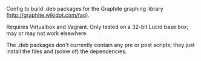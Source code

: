 Config to build .deb packages for the Graphite graphing library
(http://graphite.wikidot.com/faq).

Requires Virtualbox and Vagrant. Only tested on a 32-bit Lucid base box;
may or may not work elsewhere.

The .deb packages don't currently contain any pre or post scripts; they
just install the files and (some of) the dependencies.


